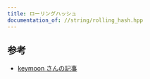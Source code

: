 ```yaml
---
title: ローリングハッシュ
documentation_of: //string/rolling_hash.hpp
---
```


## 参考
- [keymoon さんの記事](https://qiita.com/keymoon/items/11fac5627672a6d6a9f6)